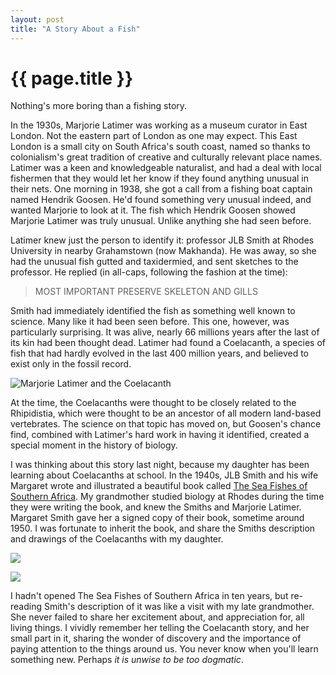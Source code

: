 ```yaml
---
layout: post
title: "A Story About a Fish"
---
```


{{ page.title }}
================

<p class="meta">Nothing's more boring than a fishing story.</p>

In the 1930s, Marjorie Latimer was working as a museum curator in East London. Not the eastern part of London as one may expect. This East London is a small city on South Africa's south coast, named so thanks to colonialism's great tradition of creative and culturally relevant place names. Latimer was a keen and knowledgeable naturalist, and had a deal with local fishermen that they would let her know if they found anything unusual in their nets. One morning in 1938, she got a call from a fishing boat captain named Hendrik Goosen. He'd found something very unusual indeed, and wanted Marjorie to look at it. The fish which Hendrik Goosen showed Marjorie Latimer was truly unusual. Unlike anything she had seen before.

Latimer knew just the person to identify it: professor JLB Smith at Rhodes University in nearby Grahamstown (now Makhanda). He was away, so she had the unusual fish gutted and taxidermied, and sent sketches to the professor. He replied (in all-caps, following the fashion at the time):

> MOST IMPORTANT PRESERVE SKELETON AND GILLS

Smith had immediately identified the fish as something well known to science. Many like it had been seen before. This one, however, was particularly surprising. It was alive, nearly 66 millions years after the last of its kin had been thought dead. Latimer had found a Coelacanth, a species of fish that had hardly evolved in the last 400 million years, and believed to exist only in the fossil record.

![Marjorie Latimer and the Coelacanth](https://mbrooker-blog-images.s3.amazonaws.com/Marjorie_Courtenay-Latimer_and_Coelacanth.jpg)

At the time, the Coelacanths were thought to be closely related to the Rhipidistia, which were thought to be an ancestor of all modern land-based vertebrates. The science on that topic has moved on, but Goosen's chance find, combined with Latimer's hard work in having it identified, created a special moment in the history of biology. 

I was thinking about this story last night, because my daughter has been learning about Coelacanths at school. In the 1940s, JLB Smith and his wife Margaret wrote and illustrated a beautiful book called [The Sea Fishes of Southern Africa](https://www.biodiversitylibrary.org/item/265240#page/9/mode/1up). My grandmother studied biology at Rhodes during the time they were writing the book, and knew the Smiths and Marjorie Latimer. Margaret Smith gave her a signed copy of their book, sometime around 1950. I was fortunate to inherit the book, and share the Smiths description and drawings of the Coelacanths with my daughter.

![](https://mbrooker-blog-images.s3.amazonaws.com/smith_page_one.jpg)

![](https://mbrooker-blog-images.s3.amazonaws.com/smith_page_two.jpg)

I hadn't opened The Sea Fishes of Southern Africa in ten years, but re-reading Smith's description of it was like a visit with my late grandmother. She never failed to share her excitement about, and appreciation for, all living things. I vividly remember her telling the Coelacanth story, and her small part in it, sharing the wonder of discovery and the importance of paying attention to the things around us. You never know when you'll learn something new. Perhaps *it is unwise to be too dogmatic*.
